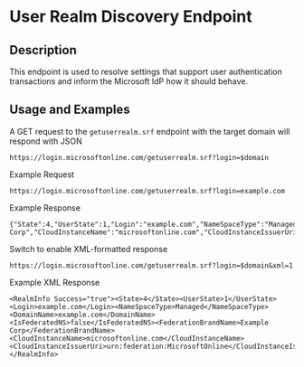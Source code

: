 # User Realm Discovery Endpoint

## Description
This endpoint is used to resolve settings that support user authentication transactions and inform the Microsoft IdP how it should behave.

## Usage and Examples
A GET request to the ```getuserrealm.srf``` endpoint with the target domain will respond with JSON
```
https://login.microsoftonline.com/getuserrealm.srf?login=$domain
```

Example Request  
``` 
https://login.microsoftonline.com/getuserrealm.srf?login=example.com
```

Example Response
```
{"State":4,"UserState":1,"Login":"example.com","NameSpaceType":"Managed","DomainName":"example.com","FederationBrandName":"Example Corp","CloudInstanceName":"microsoftonline.com","CloudInstanceIssuerUri":"urn:federation:MicrosoftOnline"}
```

Switch to enable XML-formatted response
```
https://login.microsoftonline.com/getuserrealm.srf?login=$domain&xml=1
```

Example XML Response
```
<RealmInfo Success="true"><State>4</State><UserState>1</UserState><Login>example.com</Login><NameSpaceType>Managed</NameSpaceType><DomainName>example.com</DomainName><IsFederatedNS>false</IsFederatedNS><FederationBrandName>Example Corp</FederationBrandName><CloudInstanceName>microsoftonline.com</CloudInstanceName><CloudInstanceIssuerUri>urn:federation:MicrosoftOnline</CloudInstanceIssuerUri></RealmInfo>
```
